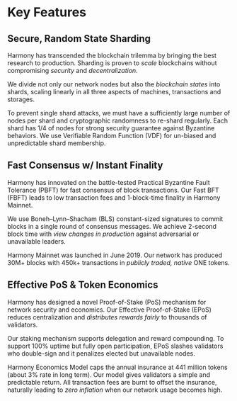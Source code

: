 # Key Features

## Secure, Random State Sharding

Harmony has transcended the blockchain trilemma by bringing the best research to production. Sharding is proven to _scale_ blockchains without compromising _security_ and _decentralization_.

We divide not only our network nodes but also the _blockchain states_ into shards, scaling linearly in all three aspects of machines, transactions and storages.

To prevent single shard attacks, we must have a sufficiently large number of nodes per shard and cryptographic randomness to re-shard regularly. Each shard has 1/4 of nodes for strong security guarantee against Byzantine behaviors. We use Verifiable Random Function \(VDF\) for un-biased and unpredictable shard membership.

## Fast Consensus w/ Instant Finality

Harmony has innovated on the battle-tested Practical Byzantine Fault Tolerance \(PBFT\) for fast consensus of block transactions. Our Fast BFT \(FBFT\) leads to low transaction fees and 1-block-time finality in Harmony Mainnet.

We use Boneh–Lynn–Shacham \(BLS\) constant-sized signatures to commit blocks in a single round of consensus messages. We achieve 2-second block time with _view changes in production_ against adversarial or unavailable leaders.

Harmony Mainnet was launched in June 2019. Our network has produced 30M+ blocks with 450k+ transactions in _publicly traded, native_ ONE tokens.

## Effective PoS & Token Economics

Harmony has designed a novel Proof-of-Stake \(PoS\) mechanism for network security and economics. Our Effective Proof-of-Stake \(EPoS\) reduces centralization and _distributes rewards fairly_ to thousands of validators.

Our staking mechanism supports delegation and reward compounding. To support 100% uptime but fully open participation, EPoS slashes validators who double-sign and it penalizes elected but unavailable nodes.

Harmony Economics Model caps the annual insurance at 441 million tokens \(about 3% rate in long term\). Our model gives validators a simple and predictable return. All transaction fees are burnt to offset the insurance, naturally leading to _zero inflation_ when our network usage becomes high.

